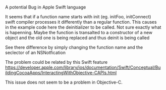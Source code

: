 A potential Bug in Apple Swift language

It seems that if a function name starts with init (eg. initFoo, initConnect) swift compiler processes it differently than a regular function.
This causes in the example code here the deinitializer to be called. Not sure exactly what is hapenning. Maybe the function is transalted to a constructor of a new object and the old one is being replaced and thus deinit is being called

See there difference by simply changing the function name and the seclector of an NSNotfication

The problem could be related by this Swift feature
https://developer.apple.com/library/ios/documentation/Swift/Conceptual/BuildingCocoaApps/InteractingWithObjective-CAPIs.html

This issue does not seem to be a problem in Objective-C. 